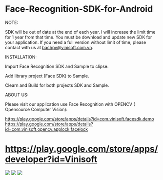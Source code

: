 Face-Recognition-SDK-for-Android
===============================

NOTE:

SDK will be out of date at the end of each year. I will increase the limit time for 1 year from that time. You must be download and update new SDK for your application. If you need a full version without limit of time, please contact with us at bachpv@vinisoft.com.vn.

INSTALLATION:

Import Face Recognition SDK and Sample to clipse.

Add library project (Face SDK) to Sample.

Clearn and Build for both projects SDK and Sample.

ABOUT US:

Please visit our application use Face Recognition with OPENCV ( Opensource Computer Vision):

https://play.google.com/store/apps/details?id=com.vinisoft.facesdk.demo
https://play.google.com/store/apps/details?id=com.vinisoft.opencv.applock.facelock

https://play.google.com/store/apps/developer?id=Vinisoft
===============================

![](https://github.com/Vinisoft/Face-Recognition-SDK-for-Android/blob/master/train.png)
![](https://github.com/Vinisoft/Face-Recognition-SDK-for-Android/blob/master/test.png)
![](https://github.com/Vinisoft/Face-Recognition-SDK-for-Android/blob/master/setting.png)
